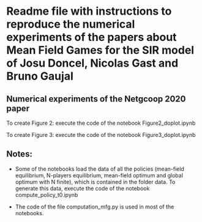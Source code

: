 # Readme file with instructions to reproduce the numerical experiments of the papers about Mean Field Games for the SIR model of Josu Doncel, Nicolas Gast and Bruno Gaujal

## Numerical experiments of the Netgcoop 2020 paper

To create Figure 2: execute the code of the notebook Figure2_doplot.ipynb

To create Figure 3: execute the code of the notebook Figure3_doplot.ipynb


## Notes:

- Some of the notebooks load the data of all the policies (mean-field equilibrium, 
N-players equilibrium, mean-field optimum and global optimum with N finite), 
which is contained in the folder data. To generate this data, execute the
code of the notebook compute_policy_t0.ipynb

- The code of the file computation_mfg.py is used in most of the notebooks.
